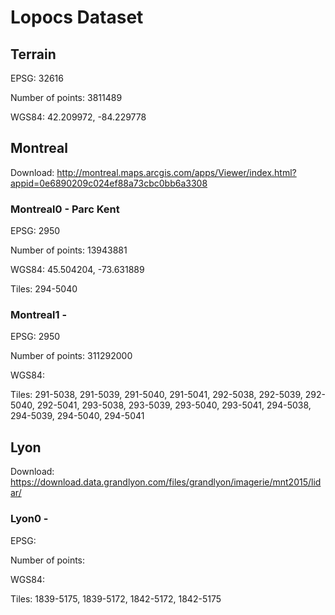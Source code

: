 # Lopocs Dataset



## Terrain

EPSG: 32616

Number of points: 3811489

WGS84: 42.209972, -84.229778



## Montreal

Download: http://montreal.maps.arcgis.com/apps/Viewer/index.html?appid=0e6890209c024ef88a73cbc0bb6a3308

### Montreal0 - Parc Kent

EPSG: 2950

Number of points: 13943881

WGS84: 45.504204, -73.631889

Tiles: 294-5040

### Montreal1 -

EPSG: 2950

Number of points: 311292000

WGS84:

Tiles: 291-5038, 291-5039, 291-5040, 291-5041, 292-5038, 292-5039, 292-5040, 292-5041, 293-5038, 293-5039, 293-5040, 293-5041, 294-5038, 294-5039, 294-5040, 294-5041



## Lyon

Download: https://download.data.grandlyon.com/files/grandlyon/imagerie/mnt2015/lidar/

### Lyon0 -

EPSG:

Number of points:

WGS84:

Tiles: 1839-5175, 1839-5172, 1842-5172, 1842-5175
